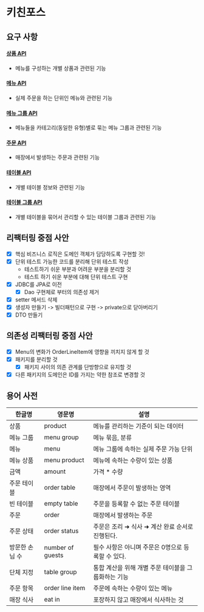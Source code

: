 # 키친포스

## 요구 사항
#### [상품 API](./docs/ProductApi.md)
- 메뉴를 구성하는 개별 상품과 관련된 기능

#### [메뉴 API](./docs/MenuApi.md)
- 실제 주문을 하는 단위인 메뉴와 관련된 기능

#### [메뉴 그룹 API](./docs/MenuGroupApi.md)
- 메뉴들을 카테고리(동일한 유형)별로 묶는 메뉴 그룹과 관련된 기능

#### [주문 API](./docs/OrderApi.md)
- 매장에서 발생하는 주문과 관련된 기능

#### [테이블 API](./docs/TableApi.md)
- 개별 테이블 정보와 관련된 기능

#### [테이블 그룹 API](./docs/TableGroupApi.md)
- 개별 테이블을 묶어서 관리할 수 있는 테이블 그룹과 관련된 기능

## 리팩터링 중점 사안
- [x] 핵심 비즈니스 로직은 도메인 객체가 담당하도록 구현할 것!
- [x] 단위 테스트 가능한 코드를 분리해 단위 테스트 작성
    - 테스트하기 쉬운 부분과 어려운 부분을 분리할 것
    - 테스트 하기 쉬운 부분에 대해 단위 테스트 구현
- [x] JDBC를 JPA로 이전
    - [x] Dao 구현체로 부터의 의존성 제거
- [x] setter 메서드 삭제
- [x] 생성자 만들기 -> 빌더패턴으로 구현 -> private으로 닫아버리기
- [x] DTO 만들기

## 의존성 리팩터링 중점 사안
- [x] Menu의 변화가 OrderLineItem에 영향을 끼치지 않게 할 것
- [x] 패키지를 분리할 것
    - [x] 패키지 사이의 의존 관계를 단방향으로 유지할 것
- [x] 다른 패키지의 도메인은 ID를 가지는 약한 참조로 변경할 것

## 용어 사전

| 한글명 | 영문명 | 설명 |
| --- | --- | --- |
| 상품 | product | 메뉴를 관리하는 기준이 되는 데이터 |
| 메뉴 그룹 | menu group | 메뉴 묶음, 분류 |
| 메뉴 | menu | 메뉴 그룹에 속하는 실제 주문 가능 단위 |
| 메뉴 상품 | menu product | 메뉴에 속하는 수량이 있는 상품 |
| 금액 | amount | 가격 * 수량 |
| 주문 테이블 | order table | 매장에서 주문이 발생하는 영역 |
| 빈 테이블 | empty table | 주문을 등록할 수 없는 주문 테이블 |
| 주문 | order | 매장에서 발생하는 주문 |
| 주문 상태 | order status | 주문은 조리 ➜ 식사 ➜ 계산 완료 순서로 진행된다. |
| 방문한 손님 수 | number of guests | 필수 사항은 아니며 주문은 0명으로 등록할 수 있다. |
| 단체 지정 | table group | 통합 계산을 위해 개별 주문 테이블을 그룹화하는 기능 |
| 주문 항목 | order line item | 주문에 속하는 수량이 있는 메뉴 |
| 매장 식사 | eat in | 포장하지 않고 매장에서 식사하는 것 |
